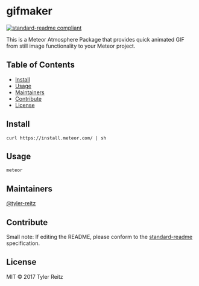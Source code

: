 # gifmaker

[![standard-readme compliant](https://img.shields.io/badge/standard--readme-OK-green.svg?style=flat-square)](https://github.com/RichardLitt/standard-readme)


This is a Meteor Atmosphere Package that provides quick animated GIF from still image functionality to your Meteor project.

## Table of Contents

- [Install](#install)
- [Usage](#usage)
- [Maintainers](#maintainers)
- [Contribute](#contribute)
- [License](#license)

## Install

```
curl https://install.meteor.com/ | sh
```

## Usage

```
meteor
```

## Maintainers

[@tyler-reitz](https://github.com/tyler-reitz)

## Contribute



Small note: If editing the README, please conform to the [standard-readme](https://github.com/RichardLitt/standard-readme) specification.

## License

MIT © 2017 Tyler Reitz
